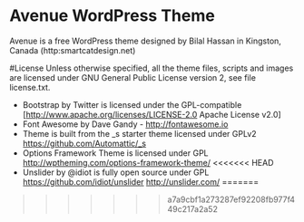 Avenue WordPress Theme
======

Avenue is a free WordPress theme designed by Bilal Hassan in Kingston, Canada (http:smartcatdesign.net)

#License
Unless otherwise specified, all the theme files, scripts and images
are licensed under GNU General Public License version 2, see file license.txt.

* Bootstrap by Twitter is licensed under the GPL-compatible [http://www.apache.org/licenses/LICENSE-2.0 Apache License v2.0]
* Font Awesome by Dave Gandy - http://fontawesome.io
* Theme is built from the _s starter theme licensed under GPLv2 https://github.com/Automattic/_s
* Options Framework Theme is licensed under GPL http://wptheming.com/options-framework-theme/
<<<<<<< HEAD
* Unslider by @idiot is fully open source under GPL https://github.com/idiot/unslider http://unslider.com/ 
=======
>>>>>>> a7a9cbf1a273287ef92208fb977f449c217a2a52
